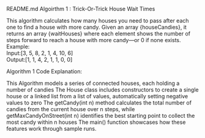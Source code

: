 README.md
Algoirthm 1 : Trick-Or-Trick House Wait Times 

This algorithm calculates how many houses you need to pass after each one to find a house with more candy. Given an array {houseCandies}, it returns an array {waitHouses} where each element shows the number of steps forward to reach a house with more candy—or 0 if none exists.
Example:  
Input:[3, 5, 8, 2, 1, 4, 10, 6]  
Output:[1, 1, 4, 2, 1, 1, 0, 0]

Algorithm 1 Code Explanation: 

This Algorithm models a series of connected houses, each holding a number of candies
The House class includes constructors to create a single house or a linked list from a list of values, automatically setting negative values to zero
The getCandy(int n) method calculates the total number of candies from the current house over n steps, while getMaxCandyOnStreet(int n) identifies the best starting point to collect the most candy within n houses 
The main() function showcases how these features work through sample runs.
